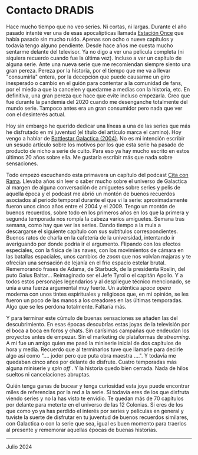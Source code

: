 # Contacto DRADIS

Hace mucho tiempo que no veo series. Ni cortas, ni largas. Durante el año pasado intenté ver una de esas apocalípticas llamada [Estación Once](https://www.filmaffinity.com/es/film416458.html) que había pasado sin mucho ruido. Apenas son ocho o nueve capítulos y todavía tengo alguno pendiente. Desde hace años me cuesta mucho sentarme delante del televisor. Ya no digo a ver una película completa (ni siquiera recuerdo cuando fue la última vez). Incluso a ver un capítulo de alguna serie. Ante una nueva serie que me recomiendan siempre siento una gran pereza. Pereza por la historia, por el tiempo que me va a llevar "consumirla" entera, por la decepción que puede causarme un giro inesperado o cambio en el guión para contentar a la comunidad de fans, por el miedo a que la cancelen y quedarme a medias con la historia, etc. En definitiva, una gran pereza que hace que evite incluso empezarla. Creo que fue durante la pandemia del 2020 cuando me desenganche totalmente del mundo serie. Tampoco antes era un gran consumidor pero nada que ver con el desinterés actual.

Hoy sin embargo he querido dedicar una líneas a una de las series que más he disfrutado en mi juventud (el título del artículo marca el camino). Hoy vengo a hablar de [Battlestar Galactica (2004)](https://es.m.wikipedia.org/wiki/Battlestar_Galactica_(serie_de_televisi%C3%B3n_de_2004)). No es mi intención escribir un sesudo artículo sobre los motivos por los que esta serie ha pasado de producto de nicho a serie de culto. Para eso ya hay mucho escrito en estos últimos 20 años sobre ella. Me gustaría escribir más que nada sobre sensaciones. 

Todo empezó escuchando esta primavera un capítulo del podcast [Cita con Rama](https://www.ivoox.com/podcast-cita-rama-podcast-ciencia-ficcion_sq_f11043138_1.html). Llevaba años sin leer o saber mucho sobre el universo de Galactica al margen de alguna conversación de amiguetes sobre series y pelis de aquella época y el podcast me abrió un montón de buenos recuerdos asociados al periodo temporal durante el que vi la serie: aproximadamente fueron unos cinco años entre el 2004 y el 2009. Tengo un montón de buenos recuerdos, sobre todo en los primeros años en los que la primera y segunda temporada nos rompía la cabeza varios amiguetes. Semana tras semana, como hay que ver las series. Dando tiempo a la mula a descargarse el siguiente capítulo con sus subtítulos correspondientes. Buenos ratos de charla en la cafetería de la universidad, intentando ir averiguando por donde podría ir el argumento. Flipando con los efectos especiales, con la física de las naves, con los movimientos de cámara en las batallas espaciales, unos cambios de *zoom* que nos volvían majaras y te ofrecían una sensación de lejanía en el frío espacio estelar brutal. Rememorando frases de Adama, de Starbuck, de la presidenta Roslin, del puto Gaius Baltar... Reimaginado ser el Jefe Tyrol o el capitán Apollo. Y a todos estos personajes legendarios y al despliegue técnico mencionado, se unía a una fuerza argumental muy fuerte. Un auténtica *space opera* moderna con unos tintes espirituales y religiosos que, en mi opinión, se les fueron un poco de las manos a los creadores en las últimas temporadas. Algo que se les perdona totalmente. Faltaría más. 

Y para terminar este cúmulo de buenas sensaciones se añaden las del descubrimiento. En esas épocas descubrías estas joyas de la televisión por el boca a boca en foros y chats. Sin carísimas campañas que endeudan los proyectos antes de empezar. Sin el marketing de plataformas de *streaming*. A mi fue un amigo quien me pasó la miniserie inicial de dos capítulos de hora y media. Recuerdo que al terminarlos tuve que llamarle para decirle algo así como ".... joder pero que puta obra maestra ....". Y todavía me quedaban cinco años por delante de disfrute. Cuatro temporadas más alguna miniserie y *spin off* . Y la historia quedo bien cerrada. Nada de hilos sueltos ni cancelaciones abruptas.

Quién tenga ganas de bucear y tenga curiosidad esta joya puede encontrar miles de referencias por la red a la serie. Si todavía eres de los que disfruta viendo series y no la has visto te envidio. Te quedan más de 70 capítulos por delante para meterte en el universo de las 12 Colonias. Si eres de los que como yo ya has perdido el interés por series y películas en general y tuviste la suerte de disfrutar en tu juventud de buenos recuerdos similares, con Galactica o con la serie que sea, igual es buen momento para traerlos al presente y rememorar aquellas épocas de buenas historias.

----

Julio 2024

